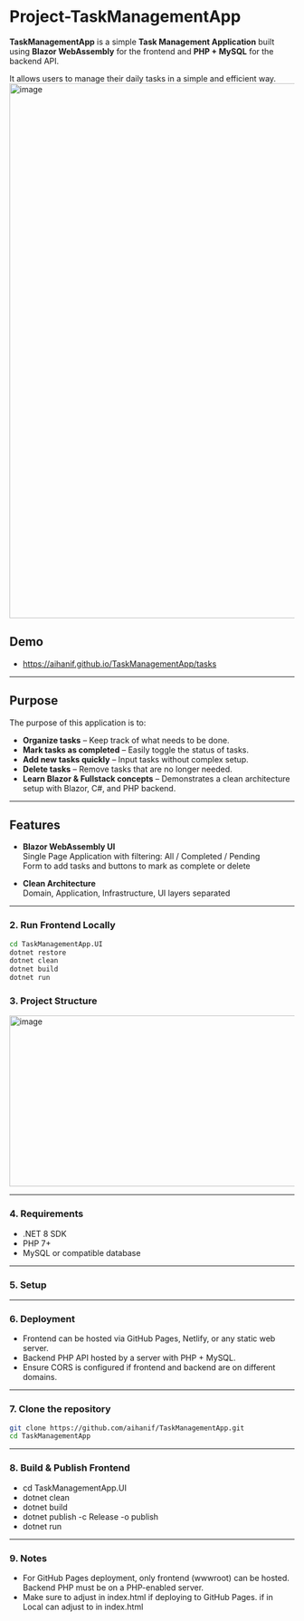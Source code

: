 ﻿# Project-TaskManagementApp

**TaskManagementApp** is a simple **Task Management Application** built using **Blazor WebAssembly** for the frontend and **PHP + MySQL** for the backend API.  

It allows users to manage their daily tasks in a simple and efficient way.
<img width="1903" height="945" alt="image" src="https://github.com/user-attachments/assets/86092fc7-a979-435d-b858-41c885db8105" />

## Demo
- https://aihanif.github.io/TaskManagementApp/tasks
  
---
## Purpose
The purpose of this application is to:

- **Organize tasks** – Keep track of what needs to be done.
- **Mark tasks as completed** – Easily toggle the status of tasks.
- **Add new tasks quickly** – Input tasks without complex setup.
- **Delete tasks** – Remove tasks that are no longer needed.
- **Learn Blazor & Fullstack concepts** – Demonstrates a clean architecture setup with Blazor, C#, and PHP backend.
---
## Features

- **Blazor WebAssembly UI**  
  Single Page Application with filtering: All / Completed / Pending  
  Form to add tasks and buttons to mark as complete or delete

- **Clean Architecture**  
Domain, Application, Infrastructure, UI layers separated

---
### 2. Run Frontend Locally

```bash
cd TaskManagementApp.UI
dotnet restore
dotnet clean
dotnet build
dotnet run

```

### 3. Project Structure
<img width="667" height="302" alt="image" src="https://github.com/user-attachments/assets/75dc459d-6b2b-499d-8c93-2b6fd6dd1072" />

---
### 4. Requirements
- .NET 8 SDK
- PHP 7+
- MySQL or compatible database

---
### 5. Setup

---
### 6. Deployment
- Frontend can be hosted via GitHub Pages, Netlify, or any static web server.
- Backend PHP API hosted by a server with PHP + MySQL.
- Ensure CORS is configured if frontend and backend are on different domains.

---
### 7. Clone the repository
```bash
git clone https://github.com/aihanif/TaskManagementApp.git
cd TaskManagementApp
```
---
### 8. Build & Publish Frontend
- cd TaskManagementApp.UI
- dotnet clean
- dotnet build
- dotnet publish -c Release -o publish
- dotnet run

---
### 9. Notes
- For GitHub Pages deployment, only frontend (wwwroot) can be hosted. Backend PHP must be on a PHP-enabled server.
- Make sure to adjust <base href="/TaskManagementApp/" /> in index.html if deploying to GitHub Pages.
if in Local can adjust to <base href="/" /> in index.html




